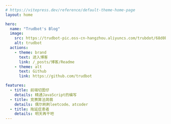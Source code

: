 ```yaml
---
# https://vitepress.dev/reference/default-theme-home-page
layout: home

hero:
  name: "Trudbot's Blog"
  image:
    src: https://trudbot-pic.oss-cn-hangzhou.aliyuncs.com/trubdot/68d0b48ba4f1cf004059144fa0fccc78.jpg
    alt: trudbot
  actions:
    - theme: brand
      text: 进入博客
      link: /_posts/博客/Readme
    - theme: alt
      text: Github
      link: https://github.com/trudbot

features:
  - title: 前端切图仔
    details: 精通JavaScript的编写
  - title: 竞赛算法蒟蒻
    details: 偶尔刷刷leetcode、atcoder
  - title: 拖延症患者
    details: 明天再干吧
---
```


<script setup>
</script>

<Tags/>



